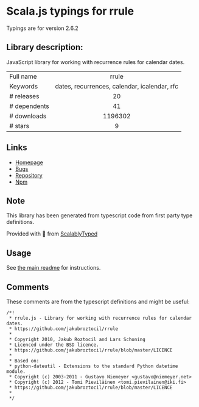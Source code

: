 
# Scala.js typings for rrule

Typings are for version 2.6.2

## Library description:
JavaScript library for working with recurrence rules for calendar dates.

|                    |                 |
| ------------------ | :-------------: |
| Full name          | rrule |
| Keywords           | dates, recurrences, calendar, icalendar, rfc |
| # releases         | 20 |
| # dependents       | 41 |
| # downloads        | 1196302 |
| # stars            | 9 |

## Links
- [Homepage](http://jakubroztocil.github.io/rrule/)
- [Bugs](https://github.com/jakubroztocil/rrule/issues)
- [Repository](https://github.com/jakubroztocil/rrule)
- [Npm](https://www.npmjs.com/package/rrule)
    


## Note
This library has been generated from typescript code from first party type definitions.

Provided with :purple_heart: from [ScalablyTyped](https://github.com/oyvindberg/ScalablyTyped)

## Usage
See [the main readme](../../readme.md) for instructions.

## Comments

These comments are from the typescript definitions and might be useful:
```
/*!
 * rrule.js - Library for working with recurrence rules for calendar dates.
 * https://github.com/jakubroztocil/rrule
 *
 * Copyright 2010, Jakub Roztocil and Lars Schoning
 * Licenced under the BSD licence.
 * https://github.com/jakubroztocil/rrule/blob/master/LICENCE
 *
 * Based on:
 * python-dateutil - Extensions to the standard Python datetime module.
 * Copyright (c) 2003-2011 - Gustavo Niemeyer <gustavo@niemeyer.net>
 * Copyright (c) 2012 - Tomi Pieviläinen <tomi.pievilainen@iki.fi>
 * https://github.com/jakubroztocil/rrule/blob/master/LICENCE
 *
 */

```

